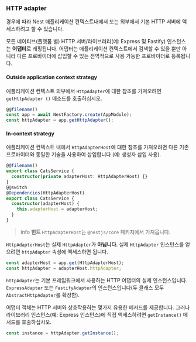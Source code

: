 ### HTTP adapter

경우에 따라 Nest 애플리케이션 컨텍스트내에서 또는 외부에서 기본 HTTP 서버에 액세스하려고 할 수 있습니다.

모든 네이티브(플랫폼 별) HTTP 서버/라이브러리(예: Express 및 Fastify) 인스턴스는 **어댑터**로 래핑됩니다. 어댑터는 애플리케이션 컨텍스트에서 검색할 수 있을 뿐만 아니라 다른 프로바이더에 삽입할 수 있는 전역적으로 사용 가능한 프로바이더로 등록됩니다.

#### Outside application context strategy

애플리케이션 컨텍스트 외부에서 `HttpAdapter`에 대한 참조를 가져오려면 `getHttpAdapter ()` 메소드를 호출하십시오.

```typescript
@@filename()
const app = await NestFactory.create(AppModule);
const httpAdapter = app.getHttpAdapter();
```

#### In-context strategy

애플리케이션 컨텍스트 내에서 `HttpAdapterHost`에 대한 참조를 가져오려면 다른 기존 프로바이더와 동일한 기술을 사용하여 삽입합니다 (예: 생성자 삽입 사용).

```typescript
@@filename()
export class CatsService {
  constructor(private adapterHost: HttpAdapterHost) {}
}
@@switch
@Dependencies(HttpAdapterHost)
export class CatsService {
  constructor(adapterHost) {
    this.adapterHost = adapterHost;
  }
}
```

> info **힌트** `HttpAdapterHost`는 `@nestjs/core` 패키지에서 가져옵니다.

`HttpAdapterHost`는 실제 `HttpAdapter`가 **아닙니다**. 실제 `HttpAdapter` 인스턴스를 얻으려면 `httpAdapter` 속성에 액세스하면 됩니다.

```typescript
const adapterHost = app.get(HttpAdapterHost);
const httpAdapter = adapterHost.httpAdapter;
```

`httpAdapter`는 기본 프레임워크에서 사용하는 HTTP 어댑터의 실제 인스턴스입니다. `ExpressAdapter` 또는 `FastifyAdapter`의 인스턴스입니다(두 클래스 모두 `AbstractHttpAdapter`를 확장함).

어댑터 객체는 HTTP 서버와 상호작용하는 몇가지 유용한 메서드를 제공합니다. 그러나 라이브러리 인스턴스(예: Express 인스턴스)에 직접 액세스하려면 `getInstance()` 메서드를 호출하십시오.

```typescript
const instance = httpAdapter.getInstance();
```
